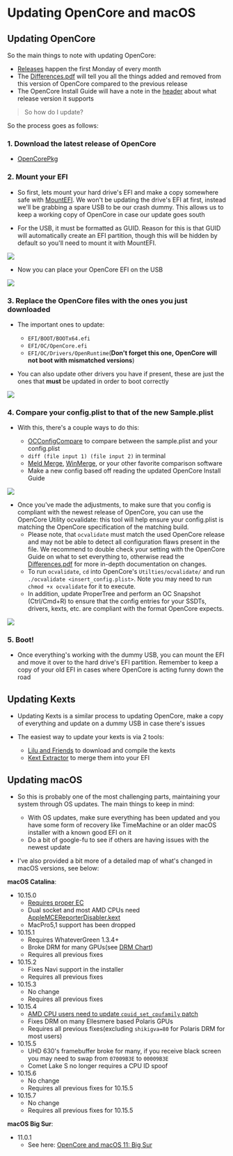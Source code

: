 # Updating OpenCore and macOS

## Updating OpenCore

So the main things to note with updating OpenCore:

* [Releases](https://github.com/acidanthera/OpenCorePkg/releases) happen the first Monday of every month
* The [Differences.pdf](https://github.com/acidanthera/OpenCorePkg/blob/master/Docs/Differences/Differences.pdf) will tell you all the things added and removed from this version of OpenCore compared to the previous release
* The OpenCore Install Guide will have a note in the [header](https://dortania.github.io/OpenCore-Install-Guide/) about what release version it supports

> So how do I update?

So the process goes as follows:

### 1. **Download the latest release of OpenCore**

* [OpenCorePkg](https://github.com/acidanthera/OpenCorePkg/releases)

### 2. **Mount your EFI**

* So first, lets mount your hard drive's EFI and make a copy somewhere safe with [MountEFI](https://github.com/corpnewt/MountEFI). We won't be updating the drive's EFI at first, instead we'll be grabbing a spare USB to be our crash dummy. This allows us to keep a working copy of OpenCore in case our update goes south

* For the USB, it must be formatted as GUID. Reason for this is that GUID will automatically create an EFI partition, though this will be hidden by default so you'll need to mount it with MountEFI.

 ![](../images/post-install/update-md/usb-erase.png)

* Now you can place your OpenCore EFI on the USB

 ![](../images/post-install/update-md/usb-folder.png)

### 3. **Replace the OpenCore files with the ones you just downloaded**

* The important ones to update:

  * `EFI/BOOT/BOOTx64.efi`
  * `EFI/OC/OpenCore.efi`
  * `EFI/OC/Drivers/OpenRuntime`(**Don't forget this one, OpenCore will not boot with mismatched versions**)

* You can also update other drivers you have if present, these are just the ones that **must** be updated in order to boot correctly

![](../images/post-install/update-md/usb-folder-highlight.png)

### 4. **Compare your config.plist to that of the new Sample.plist**

* With this, there's a couple ways to do this:

  * [OCConfigCompare](https://github.com/corpnewt/OCConfigCompare) to compare between the sample.plist and your config.plist
  * `diff (file input 1) (file input 2)` in terminal
  * [Meld Merge](https://github.com/yousseb/meld/releases/), [WinMerge](https://winmerge.org/), or your other favorite comparison software
  * Make a new config based off reading the updated OpenCore Install Guide

![](../images/post-install/update-md/oc-config-compare.png)

* Once you've made the adjustments, to make sure that you config is compliant with the newest release of OpenCore, you can use the OpenCore Utility ocvalidate: this tool will help ensure your config.plist is matching the OpenCore specification of the matching build.
  * Please note, that `ocvalidate` must match the used OpenCore release and may not be able to detect all configuration flaws present in the file. We recommend to double check your setting with the OpenCore Guide on what to set everything to, otherwise read the [Differences.pdf](https://github.com/acidanthera/OpenCorePkg/blob/master/Docs/Differences/Differences.pdf)  for more in-depth documentation on changes.
  * To run `ocvalidate`, `cd` into OpenCore's `Utilties/ocvalidate/` and run `./ocvalidate <insert_config.plist>`. Note you may need to run `chmod +x ocvalidate` for it to execute.
  * In addition, update ProperTree and perform an OC Snapshot (Ctrl/Cmd+R) to ensure that the config entries for your SSDTs, drivers, kexts, etc. are compliant with the format OpenCore expects.

![](../images/post-install/update-md/ocvalidate.png)

### 5. **Boot!**

* Once everything's working with the dummy USB, you can mount the EFI and move it over to the hard drive's EFI partition. Remember to keep a copy of your old EFI in cases where OpenCore is acting funny down the road

## Updating Kexts

* Updating Kexts is a similar process to updating OpenCore, make a copy of everything and update on a dummy USB in case there's issues

* The easiest way to update your kexts is via 2 tools:

  * [Lilu and Friends](https://github.com/corpnewt/Lilu-and-Friends) to download and compile the kexts
  * [Kext Extractor](https://github.com/corpnewt/KextExtractor) to merge them into your EFI

## Updating macOS

* So this is probably one of the most challenging parts, maintaining your system through OS updates. The main things to keep in mind:
  * With OS updates, make sure everything has been updated and you have some form of recovery like TimeMachine or an older macOS installer with a known good EFI on it
  * Do a bit of google-fu to see if others are having issues with the newest update

* I've also provided a bit more of a detailed map of what's changed in macOS versions, see below:

**macOS Catalina**:

* 10.15.0
  * [Requires proper EC](https://dortania.github.io/Getting-Started-With-ACPI/)
  * Dual socket and most AMD CPUs need [AppleMCEReporterDisabler.kext](https://github.com/acidanthera/bugtracker/files/3703498/AppleMCEReporterDisabler.kext.zip)
  * MacPro5,1 support has been dropped
* 10.15.1
  * Requires WhateverGreen 1.3.4+
  * Broke DRM for many GPUs(see [DRM Chart](https://github.com/acidanthera/WhateverGreen/blob/master/Manual/FAQ.Chart.md))
  * Requires all previous fixes
* 10.15.2
  * Fixes Navi support in the installer
  * Requires all previous fixes
* 10.15.3
  * No change
  * Requires all previous fixes
* 10.15.4
  * [AMD CPU users need to update `cpuid_set_cpufamily` patch](https://github.com/AMD-OSX/AMD_Vanilla)
  * Fixes DRM on many Ellesmere based Polaris GPUs
  * Requires all previous fixes(excluding `shikigva=80` for Polaris DRM for most users)
* 10.15.5
  * UHD 630's framebuffer broke for many, if you receive black screen you may need to swap from `07009B3E` to `00009B3E`
  * Comet Lake S no longer requires a CPU ID spoof
* 10.15.6
  * No change
  * Requires all previous fixes for 10.15.5
* 10.15.7
  * No change
  * Requires all previous fixes for 10.15.5
  
**macOS Big Sur**:

* 11.0.1
  * See here: [OpenCore and macOS 11: Big Sur](https://dortania.github.io/OpenCore-Install-Guide/extras/big-sur/)
